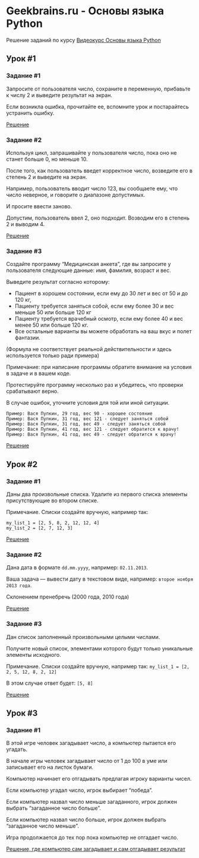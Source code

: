 # Geekbrains.ru - Основы языка Python

Решение заданий по курсу [Видеокурс Основы языка Python](https://geekbrains.ru/chapters/6295)

## Урок #1
### Задание #1

Запросите от пользователя число, сохраните в переменную, прибавьте к числу 2 и выведите результат на экран. 

Если возникла ошибка, прочитайте ее, вспомните урок и постарайтесь устранить ошибку.

[Решение](https://github.com/Ma3oBblu/geekbrains-python-intro/blob/main/lesson1_1/main.py)

### Задание #2

Используя цикл, запрашивайте у пользователя число, пока оно не станет больше 0, но меньше 10.

После того, как пользователь введет корректное число, возведите его в степень 2 и выведите на экран.

Например, пользователь вводит число 123, вы сообщаете ему, что число неверное, и говорите о диапазоне допустимых. 

И просите ввести заново.

Допустим, пользователь ввел 2, оно подходит. Возводим его в степень 2 и выводим 4.

[Решение](https://github.com/Ma3oBblu/geekbrains-python-intro/blob/main/lesson1_2/main.py)

### Задание #3
 
Создайте программу “Медицинская анкета”, где вы запросите у пользователя следующие данные: имя, фамилия, возраст и вес.

Выведите результат согласно которому:
- Пациент в хорошем состоянии, если ему до 30 лет и вес от 50 и до 120 кг,
- Пациенту требуется заняться собой, если ему более 30 и вес меньше 50 или больше 120 кг
- Пациенту требуется врачебный осмотр, если ему более 40 и вес менее 50 или больше 120 кг.
- Все остальные варианты вы можете обработать на ваш вкус и полет фантазии.

(Формула не соответствует реальной действительности и здесь используется только ради примера)

Примечание: при написание программы обратите внимание на условия в задаче и в вашем коде.  

Протестируйте программу несколько раз и убедитесь, что проверки срабатывают верно. 

В случае ошибок, уточните условия для той или иной ситуации.

```
Пример: Вася Пупкин, 29 год, вес 90 - хорошее состояние
Пример: Вася Пупкин, 31 год, вес 121 - следует заняться собой
Пример: Вася Пупкин, 31 год, вес 49 - следует заняться собой
Пример: Вася Пупкин, 41 год, вес 121 - следует обратится к врачу!
Пример: Вася Пупкин, 41 год, вес 49 - следует обратится к врачу!
```

[Решение](https://github.com/Ma3oBblu/geekbrains-python-intro/blob/main/lesson1_3/main.py)

## Урок #2
### Задание #1
Даны два произвольные списка. Удалите из первого списка элементы присутствующие во втором списке.

Примечание. Списки создайте вручную, например так:
```
my_list_1 = [2, 5, 8, 2, 12, 12, 4]
my_list_2 = [2, 7, 12, 3]
```

[Решение](https://github.com/Ma3oBblu/geekbrains-python-intro/blob/main/lesson2_1/main.py)

### Задание #2
Дана дата в формате `dd.mm.yyyy`, например: `02.11.2013`. 

Ваша задача — вывести дату в текстовом виде, например: `второе ноября 2013 года`. 

Склонением пренебречь (2000 года, 2010 года)

[Решение](https://github.com/Ma3oBblu/geekbrains-python-intro/blob/main/lesson2_2/main.py)

### Задание #3
Дан список заполненный произвольными целыми числами.

Получите новый список, элементами которого будут только уникальные элементы исходного.
    
Примечание. Списки создайте вручную, например так:
`my_list_1 = [2, 2, 5, 12, 8, 2, 12]`

В этом случае ответ будет:
`[5, 8]`

[Решение](https://github.com/Ma3oBblu/geekbrains-python-intro/blob/main/lesson2_3/main.py)

## Урок #3

### Задание #1
В этой игре человек загадывает число, а компьютер пытается его угадать.

В начале игры человек загадывает число от 1 до 100 в уме или записывает его на листок бумаги.

Компьютер начинает его отгадывать предлагая игроку варианты чисел.

Если компьютер угадал число, игрок выбирает “победа”.

Если компьютер назвал число меньше загаданного, игрок должен выбрать “загаданное число больше”.

Если компьютер назвал число больше, игрок должен выбрать “загаданное число меньше”.

Игра продолжается до тех пор пока компьютер не отгадает число.

[Решение, где компьютер сам загадывает и сам отгадывает результат](https://github.com/Ma3oBblu/geekbrains-python-intro/blob/main/lesson3_1/main.py)